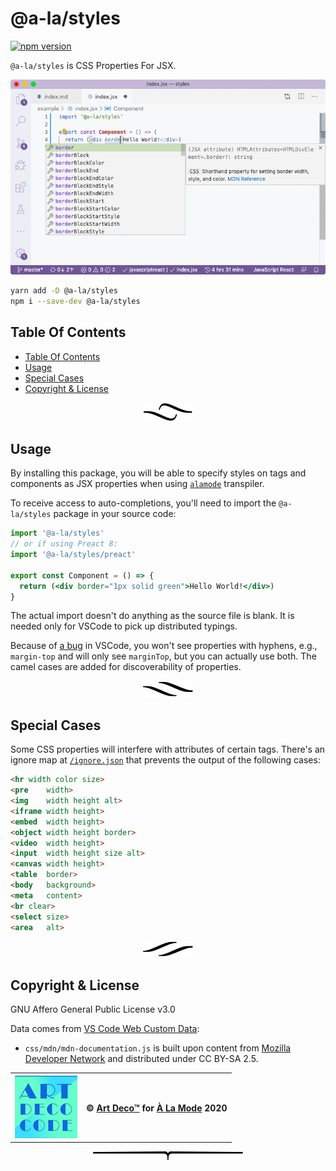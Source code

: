 # @a-la/styles

[![npm version](https://badge.fury.io/js/%40a-la%2Fstyles.svg)](https://www.npmjs.com/package/@a-la/styles)

`@a-la/styles` is CSS Properties For JSX.

<p align="center">
  <img src="./doc/styles.gif" alt="CSS styles JSX autocompletions">
</p>

```sh
yarn add -D @a-la/styles
npm i --save-dev @a-la/styles
```

## Table Of Contents

- [Table Of Contents](#table-of-contents)
- [Usage](#usage)
- [Special Cases](#special-cases)
- [Copyright & License](#copyright--license)

<p align="center"><a href="#table-of-contents">
  <img src="/.documentary/section-breaks/0.svg?sanitize=true">
</a></p>

## Usage

By installing this package, you will be able to specify styles on tags and components as JSX properties when using [`alamode`](https://github.com/a-la/alamode) transpiler.

To receive access to auto-completions, you'll need to import the `@a-la/styles` package in your source code:

```jsx
import '@a-la/styles'
// or if using Preact 8:
import '@a-la/styles/preact'

export const Component = () => {
  return (<div border="1px solid green">Hello World!</div>)
}
```

The actual import doesn't do anything as the source file is blank. It is needed only for VSCode to pick up distributed typings.

Because of [a bug](https://github.com/microsoft/TypeScript/issues/28905) in VSCode, you won't see properties with hyphens, e.g., `margin-top` and will only see `marginTop`, but you can actually use both. The camel cases are added for discoverability of properties.

<p align="center"><a href="#table-of-contents">
  <img src="/.documentary/section-breaks/1.svg?sanitize=true">
</a></p>

## Special Cases

Some CSS properties will interfere with attributes of certain tags. There's an ignore map at [`/ignore.json`](/ignore.json) that prevents the output of the following cases:

```html
<hr	width color size>
<pre	width>
<img	width height alt>
<iframe	width height>
<embed	width height>
<object	width height border>
<video	width height>
<input	width height size alt>
<canvas	width height>
<table	border>
<body	background>
<meta	content>
<br	clear>
<select	size>
<area	alt>
```

<p align="center"><a href="#table-of-contents">
  <img src="/.documentary/section-breaks/2.svg?sanitize=true">
</a></p>

## Copyright & License

GNU Affero General Public License v3.0

Data comes from [VS Code Web Custom Data](https://www.npmjs.com/package/vscode-web-custom-data):

- `css/mdn/mdn-documentation.js` is built upon content from [Mozilla Developer Network](https://developer.mozilla.org/en-US/docs/Web) and distributed under CC BY-SA 2.5.

<table>
  <tr>
    <th>
      <a href="https://www.artd.eco">
        <img width="100" src="https://raw.githubusercontent.com/wrote/wrote/master/images/artdeco.png"
          alt="Art Deco">
      </a>
    </th>
    <th>© <a href="https://www.artd.eco">Art Deco™</a> for <a href="https://alamode.cc">À La Mode</a> 2020</th>
  </tr>
</table>

<p align="center"><a href="#table-of-contents">
  <img src="/.documentary/section-breaks/-1.svg?sanitize=true">
</a></p>